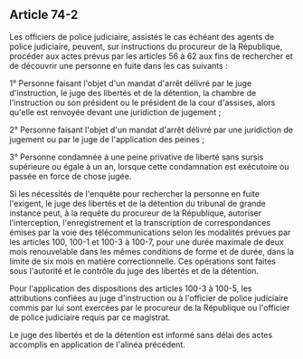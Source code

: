 Article 74-2
----
Les officiers de police judiciaire, assistés le cas échéant des agents de police
judiciaire, peuvent, sur instructions du procureur de la République, procéder
aux actes prévus par les articles 56 à 62 aux fins de rechercher et de découvrir
une personne en fuite dans les cas suivants :

1° Personne faisant l'objet d'un mandat d'arrêt délivré par le juge
d'instruction, le juge des libertés et de la détention, la chambre de
l'instruction ou son président ou le président de la cour d'assises, alors
qu'elle est renvoyée devant une juridiction de jugement ;

2° Personne faisant l'objet d'un mandat d'arrêt délivré par une juridiction de
jugement ou par le juge de l'application des peines ;

3° Personne condamnée à une peine privative de liberté sans sursis supérieure ou
égale à un an, lorsque cette condamnation est exécutoire ou passée en force de
chose jugée.

Si les nécessités de l'enquête pour rechercher la personne en fuite l'exigent,
le juge des libertés et de la détention du tribunal de grande instance peut, à
la requête du procureur de la République, autoriser l'interception,
l'enregistrement et la transcription de correspondances émises par la voie des
télécommunications selon les modalités prévues par les articles 100, 100-1 et
100-3 à 100-7, pour une durée maximale de deux mois renouvelable dans les mêmes
conditions de forme et de durée, dans la limite de six mois en matière
correctionnelle. Ces opérations sont faites sous l'autorité et le contrôle du
juge des libertés et de la détention.

Pour l'application des dispositions des articles 100-3 à 100-5, les attributions
confiées au juge d'instruction ou à l'officier de police judiciaire commis par
lui sont exercées par le procureur de la République ou l'officier de police
judiciaire requis par ce magistrat.

Le juge des libertés et de la détention est informé sans délai des actes
accomplis en application de l'alinéa précédent.
